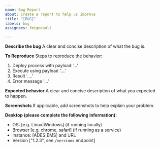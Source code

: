 ```yaml
---
name: Bug Report
about: Create a report to help us improve
title: "[BUG]"
labels: bug
assignees: fmigneault

---
```


**Describe the bug**
A clear and concise description of what the bug is.

**To Reproduce**
Steps to reproduce the behavior:
1. Deploy process with payload '...'
2. Execute using payload '....'
3. Result '....'
4. Error message '...'

**Expected behavior**
A clear and concise description of what you expected to happen.

**Screenshots**
If applicable, add screenshots to help explain your problem.

**Desktop (please complete the following information):**
 - OS: [e.g. Linux|Windows] (if running locally)
 - Browser [e.g. chrome, safari] (if running as a service)
 - Instance: [ADES|EMS] and URL
 - Version ["1.2.3", see `/versions` endpoint]
